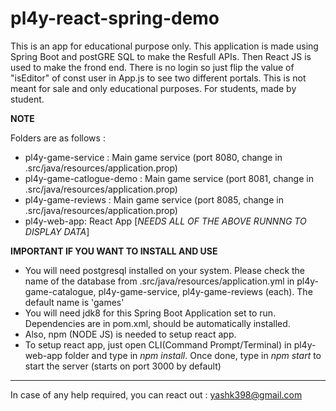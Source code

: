 # pl4y-react-spring-demo
This is an app for educational purpose only. This application is made using Spring Boot and postGRE SQL to make the Resfull APIs. Then React JS is used to make the frond end. There is no login so just flip the value of "isEditor" of const user in App.js to see two different portals. This is not meant for sale and only educational purposes. For students, made by student.

****NOTE****

Folders are as follows :
* pl4y-game-service : Main game service (port 8080, change in .src/java/resources/application.prop)
* pl4y-game-catlogue-demo : Main game service (port 8081, change in .src/java/resources/application.prop)
* pl4y-game-reviews : Main game service (port 8085, change in .src/java/resources/application.prop)
* pl4y-web-app: React App [*NEEDS ALL OF THE ABOVE RUNNNG TO DISPLAY DATA*]

**IMPORTANT IF YOU WANT TO INSTALL AND USE**
* You will need postgresql installed on your system. Please check the name of the database from .src/java/resources/application.yml in pl4y-game-catalogue, pl4y-game-service, pl4y-game-reviews (each). The default name is 'games'
* You will need jdk8 for this Spring Boot Application set to run. Dependencies are in pom.xml, should be automatically installed.
* Also, npm (NODE JS) is needed to setup react app. 
* To setup react app, just open CLI(Command Prompt/Terminal) in pl4y-web-app folder and type in *npm install*. Once done, type in *npm start* to start the server (starts on port 3000 by default)


------------------------------
In case of any help required, you can react out : yashk398@gmail.com

